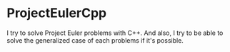 # ProjectEulerCpp

I try to solve Project Euler problems with C++.
And also, I try to be able to solve the generalized case of each
problems if it's possible.
